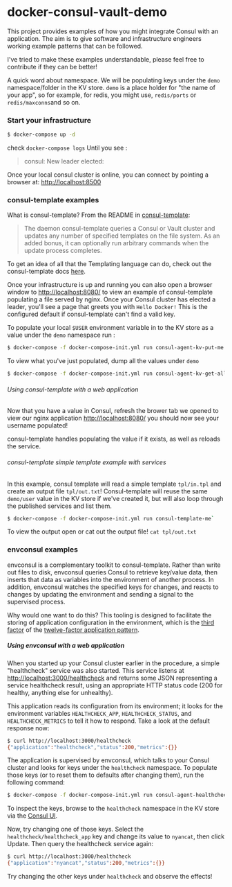 # docker-consul-vault-demo


This project provides examples of how you might integrate Consul with an application. The aim is to give software and infrastructure engineers working example patterns that can be followed.

I've tried to make these examples understandable, please feel free to contribute if they can be better!

A quick word about namespace. We will be populating keys under the `demo` namespace/folder in the KV store. `demo` is a place holder for "the name of your app", so for example, for redis, you might use, `redis/ports` or `redis/maxconns`and so on.

### Start your infrastructure

```sh
$ docker-compose up -d
```

check `docker-compose logs`
Until you see :
> consul: New leader elected:

Once your local consul cluster is online, you can connect by pointing a browser at:   [http://localhost:8500](http://localhost:8500)


### consul-template examples

What is consul-template? From the README in [consul-template](https://github.com/hashicorp/consul-template):

>The daemon consul-template queries a Consul or Vault cluster and updates any number of specified templates on the file system. As an added bonus, it can optionally run arbitrary commands when the update process completes.

To get an idea of all that the Templating language can do, check out the consul-template docs [here](https://github.com/hashicorp/consul-template#templating-language).

Once your infrastructure is up and running you can also open a browser window to [http://localhost:8080/](http://localhost:8080/) to view an example of consul-template populating a file served by nginx. Once your Consul cluster has elected a leader, you'll see a page that greets you with `Hello Docker!` This is the configured default if consul-template can't find a valid key.


To populate your local `$USER` environment variable in to the KV store as a value under the `demo` namespace run :

```sh
$ docker-compose -f docker-compose-init.yml run consul-agent-kv-put-me
```


To view what you've just populated, dump all the values under `demo`

```sh
$ docker-compose -f docker-compose-init.yml run consul-agent-kv-get-all
```

###### Using consul-template with a web application

Now that you have a value in Consul, refresh the brower tab we opened to view our nginx application [http://localhost:8080/](http://localhost:8080/) you should now see your username populated!

consul-template handles populating the value if it exists, as well as reloads the service.


###### consul-template simple template example with services


In this example, consul template will read a simple template `tpl/in.tpl` and create an output file `tpl/out.txt`!  Consul-template will reuse the same `demo/user` value in the KV store if we've created it, but will also loop through the published services and list them.

```sh
$ docker-compose -f docker-compose-init.yml run consul-template-me`
```

To view the output open or cat out the output file! `cat tpl/out.txt`

### envconsul examples

envconsul is a complementary toolkit to consul-template.  Rather than write out files to disk, envconsul queries Consul to retrieve key/value data, then inserts that data as variables into the environment of another process.  In addition, envconsul watches the specified keys for changes, and reacts to changes by updating the environment and sending a signal to the supervised process.

Why would one want to do this?  This tooling is designed to facilitate the storing of application configuration in the environment, which is the [third factor](https://12factor.net/config) of the [twelve-factor application pattern](https://12factor.net/).

##### Using envconsul with a web application

When you started up your Consul cluster earlier in the procedure, a simple "healthcheck" service was also started.  This service listens at [http://localhost:3000/healthcheck](http://localhost:3000/healthcheck) and returns some JSON representing a service healthcheck result, using an appropriate HTTP status code (200 for healthy, anything else for unhealthy).

This application reads its configuration from its environment; it looks for the environment variables `HEALTHCHECK_APP`, `HEALTHCHECK_STATUS`, and `HEALTHCHECK_METRICS` to tell it how to respond.  Take a look at the default response now:

```sh
$ curl http://localhost:3000/healthcheck
{"application":"healthcheck","status":200,"metrics":{}}
```

The application is supervised by envconsul, which talks to your Consul cluster and looks for keys under the `healthcheck` namespace.  To populate those keys (or to reset them to defaults after changing them), run the following command:

```sh
$ docker-compose -f docker-compose-init.yml run consul-agent-healthcheck-init
```

To inspect the keys, browse to the `healthcheck` namespace in the KV store via the [Consul UI](http://localhost:8500).

Now, try changing one of those keys.  Select the `healthcheck/healthcheck_app` key and change its value to `nyancat`, then click Update.  Then query the healthcheck service again:

```sh
$ curl http://localhost:3000/healthcheck
{"application":"nyancat","status":200,"metrics":{}}
```

Try changing the other keys under `healthcheck` and observe the effects!
